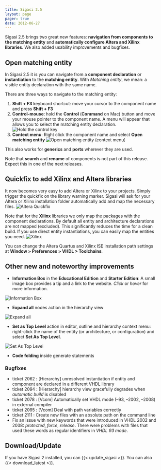 ```yaml
---
title: Sigasi 2.5
layout: page
pager: true
date: 2012-06-27
---
```


Sigasi 2.5 brings two great new features: **navigation from components
to the matching entity** and **automatically configure Altera and Xilinx
libraries**. We also added usability improvements and bugfixes.

Open matching entity
--------------------

In Sigasi 2.5 it is you can navigate from a **component declaration** or
**instantiation** to the **matching entity**. With *Matching entity*, we
mean: a visible entity declaration with the same name.

There are three ways to navigate to the matching entity:

1.  **Shift + F3** keyboard shortcut: move your cursor to the component
    name and press **Shift + F3**
2.  **Control-mouse**: hold the **Control** (**Command** on Mac) button
    and move your mouse pointer to the component name. A menu will
    appear that allows you to select the matching entity declaration.
    ![Hold the control key](/img/releasenotes/2.5/openmatchingentity.png "Hold the control key")
3.  **Context menu**: Right click the component name and select **Open
    matching entity**
    ![Open matching entity (context menu)](/img/releasenotes/2.5/openmatchingentitymenu.png "Open matching entity")

This also works for **generics** and **ports** wherever they are used.

Note that **search** and **rename** of components is not part of this
release. Expect this in one of the next releases.

Quickfix to add Xilinx and Altera libraries
-------------------------------------------

It now becomes very easy to add Altera or Xilinx to your projects.
Simply trigger the quickfix on the library warning marker.
Sigasi will ask for your Altera or Xilinx installation folder
automatically add and map the necessary files.
![Altera Quickfix](/img/releasenotes/2.5/alteraquickfix.png "Altera Quickfix")

Note that for the **Xilinx** libraries we only map the packages with the
component declarations. By default all entity and architecture
declarations are not mapped (excluded). This significantly reduces the
time for a clean build. If you use direct entity instantiations, you can
easily map the entities you need.
![Xilinx](/img/releasenotes/2.5/xilinxlibraries.png "Xilinx")

You can change the Altera Quartus and Xilinx ISE installation path
settings at **Window \> Preferences \> VHDL \> Toolchains**.

Other new and noteworthy improvements
-------------------------------------

-   **Information Box** in the **Educational Edition** and **Starter
    Edition**: A small image box provides a tip and a link to the
    website. *Click* or *hover* for more information.

![Information Box](/img/releasenotes/2.5/marketingbox.png "Information Box")

-   **Expand all** nodes action in the hierarchy view

![Expand all](/img/releasenotes/2.5/expandall.png "Expand all")

-   **Set as Top Level** action in editor, outline and hierarchy context
    menu: right-click the name of the entity (or architecture, or
    configuration) and select **Set As Top Level**.

![Set As Top Level](/img/releasenotes/2.5/setastopleveleditor.png "Set As Top Level")

-   **Code folding** inside generate statements

### Bugfixes

-   ticket 2062 : \[Hierarchy] unresolved instantiation if entity and
    component are declared in a different VHDL library
-   ticket 2094 : \[Hierarchy] hierarchy view gracefully degrades when
    *automatic build* is disabled
-   ticket 2078 : \[Vcom] Automatically set VHDL mode (–93, –2002, –2008)
    in external compiler
-   ticket 2095 : \[Vcom] Deal with path variables correctly
-   ticket 2111 : Create new files with an absolute path on the command
    line
-   Fix an issue with new keywords that were introduced in VHDL 2002 and 2008: *protected*, *force*, *release*. There were problems with files that used these words as regular identifiers in *VHDL 93 mode*.

Download/Update
---------------

If you have Sigasi 2 installed, you can {{< update_sigasi >}}. You can also {{< download_latest >}}.
